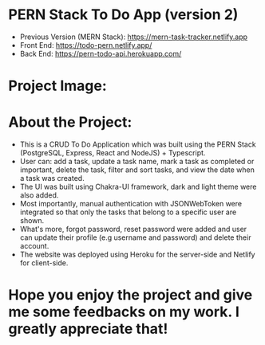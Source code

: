 # PERN Stack To Do App (version 2)

- Previous Version (MERN Stack): https://mern-task-tracker.netlify.app
- Front End: https://todo-pern.netlify.app/
- Back End: https://pern-todo-api.herokuapp.com/

# Project Image:

# About the Project:
- This is a CRUD To Do Application which was built using the PERN Stack (PostgreSQL, Express, React and NodeJS) + Typescript.
- User can: add a task, update a task name, mark a task as completed or important, delete the task, filter and sort tasks, and view the date when a task was created.
- The UI was built using Chakra-UI framework, dark and light theme were also added.
- Most importantly, manual authentication with JSONWebToken were integrated so that only the tasks that belong to a specific user are shown.
- What's more, forgot password, reset password were added and user can update their profile (e.g username and password) and delete their account.
- The website was deployed using Heroku for the server-side and Netlify for client-side.

# Hope you enjoy the project and give me some feedbacks on my work. I greatly appreciate that!
